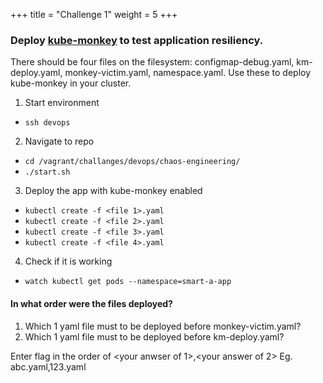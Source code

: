 +++
title = "Challenge 1"
weight = 5
+++

### Deploy [kube-monkey](https://github.com/asobti/kube-monkey) to test application resiliency.

There should be four files on the filesystem: configmap-debug.yaml, km-deploy.yaml, monkey-victim.yaml, namespace.yaml. Use these to deploy kube-monkey in your cluster.


1. Start environment
  - `ssh devops`

2. Navigate to repo
  - `cd /vagrant/challanges/devops/chaos-engineering/` 
  - `./start.sh` 

3. Deploy the app with kube-monkey enabled
  - `kubectl create -f <file 1>.yaml`
  - `kubectl create -f <file 2>.yaml`
  - `kubectl create -f <file 3>.yaml`
  - `kubectl create -f <file 4>.yaml`

4. Check if it is working 
  - `watch kubectl get pods --namespace=smart-a-app`

#### In what order were the files deployed?
1. Which 1 yaml file must to be deployed before monkey-victim.yaml? 
2. Which 1 yaml file must to be deployed before km-deploy.yaml? 

Enter flag in the order of <your anwser of 1>,<your answer of 2> Eg. abc.yaml,123.yaml
